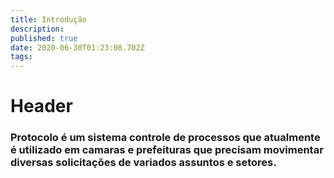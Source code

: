```yaml
---
title: Introdução
description: 
published: true
date: 2020-06-30T01:23:08.702Z
tags: 
---
```


# Header
### Protocolo é um sistema controle de processos que atualmente é utilizado em camaras e prefeituras que precisam movimentar diversas solicitações de variados assuntos e setores.